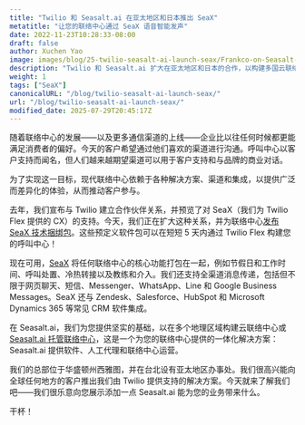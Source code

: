 ```yaml
---
title: "Twilio 和 Seasalt.ai 在亚太地区和日本推出 SeaX"
metatitle: "让您的联络中心通过 SeaX 语音智能发声"
date: 2022-11-23T10:28:33-08:00
draft: false
author: Xuchen Yao
image: images/blog/25-twilio-seasalt-ai-launch-seax/Frankco-on-Seasalt-ai-parternship.png
description: "Twilio 和 Seasalt.ai 扩大在亚太地区和日本的合作，以构建多国云联络中心"
weight: 1
tags: ["SeaX"]
canonicalURL: "/blog/twilio-seasalt-ai-launch-seax/"
url: "/blog/twilio-seasalt-ai-launch-seax/"
modified_date: 2025-07-29T20:45:17Z
---
```


随着联络中心的发展——以及更多通信渠道的上线——企业比以往任何时候都更能满足消费者的偏好。今天的客户希望通过他们喜欢的渠道进行沟通。呼叫中心以客户支持而闻名，但人们越来越期望渠道可以用于客户支持和与品牌的商业对话。

为了实现这一目标，现代联络中心依赖于各种解决方案、渠道和集成，以提供广泛而差异化的体验，从而推动客户参与。

去年，我们宣布与 Twilio 建立合作伙伴关系，并预览了对 SeaX（我们为 Twilio Flex 提供的 CX）的支持。今天，我们正在扩大这种关系，并为联络中心[发布 SeaX 技术捆绑包](https://www.twilio.com/press/releases/twilio-and-seasaltai-expand-partnership-in-apj)。这些预定义软件包可以在短短 5 天内通过 Twilio Flex 构建您的呼叫中心！

现在可用，[SeaX](https://seax.seasalt.ai/?utm_source=blog/) 将任何联络中心的核心功能打包在一起，例如节假日和工作时间、呼叫处置、冷热转接以及教练和介入。我们还支持全渠道消息传递，包括但不限于网页聊天、短信、Messenger、WhatsApp、Line 和 Google Business Messages。SeaX 还与 Zendesk、Salesforce、HubSpot 和 Microsoft Dynamics 365 等常见 CRM 软件集成。

在 Seasalt.ai，我们为您提供坚实的基础，以在多个地理区域构建云联络中心或 [Seasalt.ai 托管联络中心](https://seasalt.ai/managed-contact-center/)，这是一个为您的联络中心提供的一体化解决方案：Seasalt.ai 提供软件、人工代理和联络中心运营。

我们的总部位于华盛顿州西雅图，并在台北设有亚太地区办事处。我们很高兴能向全球任何地方的客户推出我们由 Twilio 提供支持的解决方案。今天就来了解我们吧——我们很乐意向您展示添加一点 Seasalt.ai 能为您的业务带来什么。

干杯！
